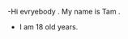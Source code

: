 -Hi evryebody . My name is Tam .
- I am 18 old years.


<!---
tam010903/tam010903 is a ✨ special ✨ repository because its `README.md` (this file) appears on your GitHub profile.
You can click the Preview link to take a look at your changes.
--->
